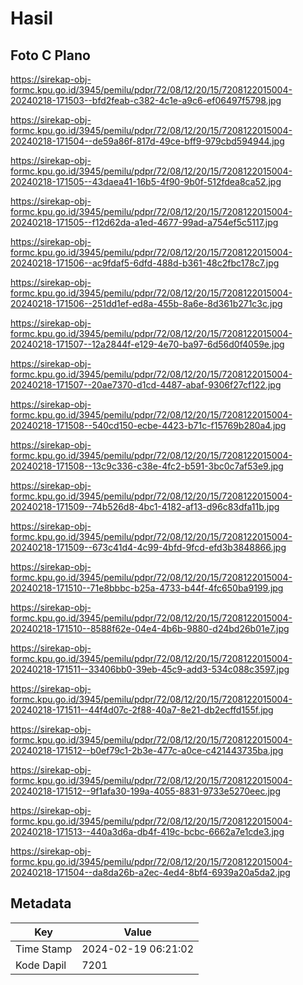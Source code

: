 # Hasil

## Foto C Plano

https://sirekap-obj-formc.kpu.go.id/3945/pemilu/pdpr/72/08/12/20/15/7208122015004-20240218-171503--bfd2feab-c382-4c1e-a9c6-ef06497f5798.jpg

https://sirekap-obj-formc.kpu.go.id/3945/pemilu/pdpr/72/08/12/20/15/7208122015004-20240218-171504--de59a86f-817d-49ce-bff9-979cbd594944.jpg

https://sirekap-obj-formc.kpu.go.id/3945/pemilu/pdpr/72/08/12/20/15/7208122015004-20240218-171505--43daea41-16b5-4f90-9b0f-512fdea8ca52.jpg

https://sirekap-obj-formc.kpu.go.id/3945/pemilu/pdpr/72/08/12/20/15/7208122015004-20240218-171505--f12d62da-a1ed-4677-99ad-a754ef5c5117.jpg

https://sirekap-obj-formc.kpu.go.id/3945/pemilu/pdpr/72/08/12/20/15/7208122015004-20240218-171506--ac9fdaf5-6dfd-488d-b361-48c2fbc178c7.jpg

https://sirekap-obj-formc.kpu.go.id/3945/pemilu/pdpr/72/08/12/20/15/7208122015004-20240218-171506--251dd1ef-ed8a-455b-8a6e-8d361b271c3c.jpg

https://sirekap-obj-formc.kpu.go.id/3945/pemilu/pdpr/72/08/12/20/15/7208122015004-20240218-171507--12a2844f-e129-4e70-ba97-6d56d0f4059e.jpg

https://sirekap-obj-formc.kpu.go.id/3945/pemilu/pdpr/72/08/12/20/15/7208122015004-20240218-171507--20ae7370-d1cd-4487-abaf-9306f27cf122.jpg

https://sirekap-obj-formc.kpu.go.id/3945/pemilu/pdpr/72/08/12/20/15/7208122015004-20240218-171508--540cd150-ecbe-4423-b71c-f15769b280a4.jpg

https://sirekap-obj-formc.kpu.go.id/3945/pemilu/pdpr/72/08/12/20/15/7208122015004-20240218-171508--13c9c336-c38e-4fc2-b591-3bc0c7af53e9.jpg

https://sirekap-obj-formc.kpu.go.id/3945/pemilu/pdpr/72/08/12/20/15/7208122015004-20240218-171509--74b526d8-4bc1-4182-af13-d96c83dfa11b.jpg

https://sirekap-obj-formc.kpu.go.id/3945/pemilu/pdpr/72/08/12/20/15/7208122015004-20240218-171509--673c41d4-4c99-4bfd-9fcd-efd3b3848866.jpg

https://sirekap-obj-formc.kpu.go.id/3945/pemilu/pdpr/72/08/12/20/15/7208122015004-20240218-171510--71e8bbbc-b25a-4733-b44f-4fc650ba9199.jpg

https://sirekap-obj-formc.kpu.go.id/3945/pemilu/pdpr/72/08/12/20/15/7208122015004-20240218-171510--8588f62e-04e4-4b6b-9880-d24bd26b01e7.jpg

https://sirekap-obj-formc.kpu.go.id/3945/pemilu/pdpr/72/08/12/20/15/7208122015004-20240218-171511--33406bb0-39eb-45c9-add3-534c088c3597.jpg

https://sirekap-obj-formc.kpu.go.id/3945/pemilu/pdpr/72/08/12/20/15/7208122015004-20240218-171511--44f4d07c-2f88-40a7-8e21-db2ecffd155f.jpg

https://sirekap-obj-formc.kpu.go.id/3945/pemilu/pdpr/72/08/12/20/15/7208122015004-20240218-171512--b0ef79c1-2b3e-477c-a0ce-c421443735ba.jpg

https://sirekap-obj-formc.kpu.go.id/3945/pemilu/pdpr/72/08/12/20/15/7208122015004-20240218-171512--9f1afa30-199a-4055-8831-9733e5270eec.jpg

https://sirekap-obj-formc.kpu.go.id/3945/pemilu/pdpr/72/08/12/20/15/7208122015004-20240218-171513--440a3d6a-db4f-419c-bcbc-6662a7e1cde3.jpg

https://sirekap-obj-formc.kpu.go.id/3945/pemilu/pdpr/72/08/12/20/15/7208122015004-20240218-171504--da8da26b-a2ec-4ed4-8bf4-6939a20a5da2.jpg


## Metadata

| Key        | Value               |
| ---------- | ------------------- |
| Time Stamp | 2024-02-19 06:21:02 |
| Kode Dapil | 7201                |



